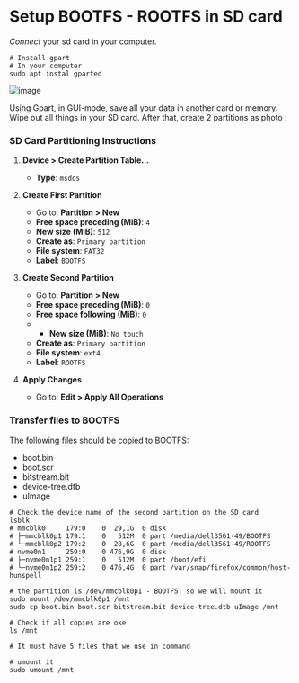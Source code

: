 # Setup BOOTFS - ROOTFS in SD card
_Connect_ your sd card in your computer.
```
# Install gpart
# In your computer
sudo apt instal gparted
```

![image](https://github.com/user-attachments/assets/d18d8f68-e253-4a17-8f88-70d870d494a0)


Using Gpart, in GUI-mode, save all your data in another card or memory. Wipe out all things in your SD card.
After that, create 2 partitions as photo :

### SD Card Partitioning Instructions

1. **Device > Create Partition Table…**
   - **Type**: `msdos`

2. **Create First Partition**
   - Go to: **Partition > New**
   - **Free space preceding (MiB)**: `4`
   - **New size (MiB)**: `512`
   - **Create as**: `Primary partition`
   - **File system**: `FAT32`
   - **Label**: `BOOTFS`

3. **Create Second Partition**
   - Go to: **Partition > New**
   - **Free space preceding (MiB)**: `0`
   - **Free space following (MiB)**: `0`
   - - **New size (MiB)**: `No touch`
   - **Create as**: `Primary partition`
   - **File system**: `ext4`
   - **Label**: `ROOTFS`

4. **Apply Changes**
   - Go to: **Edit > Apply All Operations**

### Transfer files to BOOTFS
The following files should be copied to BOOTFS:
  - boot.bin
  - boot.scr
  - bitstream.bit
  - device-tree.dtb
  - uImage

```
# Check the device name of the second partition on the SD card
lsblk
# mmcblk0     179:0    0  29,1G  0 disk 
# ├─mmcblk0p1 179:1    0   512M  0 part /media/dell3561-49/BOOTFS
# └─mmcblk0p2 179:2    0  28,6G  0 part /media/dell3561-49/ROOTFS
# nvme0n1     259:0    0 476,9G  0 disk 
# ├─nvme0n1p1 259:1    0   512M  0 part /boot/efi
# └─nvme0n1p2 259:2    0 476,4G  0 part /var/snap/firefox/common/host-hunspell

# the partition is /dev/mmcblk0p1 - BOOTFS, so we will mount it
sudo mount /dev/mmcblk0p1 /mnt
sudo cp boot.bin boot.scr bitstream.bit device-tree.dtb uImage /mnt

# Check if all copies are oke
ls /mnt

# It must have 5 files that we use in command

# umount it
sudo umount /mnt
```



